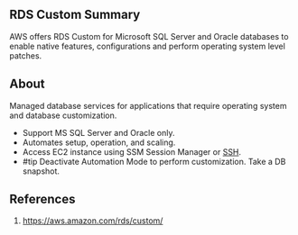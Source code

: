 ## RDS Custom Summary
AWS offers RDS Custom for Microsoft SQL Server and Oracle databases to enable native features, configurations and perform operating system level patches.
## About
Managed database services for applications that require operating system and database customization.
- Support MS SQL Server and Oracle only.
- Automates setup, operation, and scaling.
- Access EC2 instance using SSM Session Manager or [SSH](SSH.md).
- #tip Deactivate Automation Mode to perform customization. Take a DB snapshot.
## References
1. https://aws.amazon.com/rds/custom/